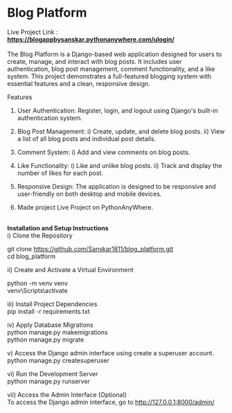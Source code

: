 # Blog Platform

Live Project Link : <b> https://blogappbysanskar.pythonanywhere.com/ulogin/ </b>
<br/>
<br/>
The Blog Platform is a Django-based web application designed for users to create, manage, and interact with blog posts. It includes user authentication, blog post management, comment functionality, and a like system. This project demonstrates a full-featured blogging system with essential features and a clean, responsive design.

Features
1) User Authentication: Register, login, and logout using Django's built-in authentication system.

2) Blog Post Management:
   i) Create, update, and delete blog posts.
   ii) View a list of all blog posts and individual post details.
   
3) Comment System:
   i) Add and view comments on blog posts.
  
4) Like Functionality:
   i) Like and unlike blog posts.
  ii) Track and display the number of likes for each post.

6) Responsive Design: The application is designed to be responsive and user-friendly on both desktop and mobile devices.
   
8) Made project Live Project on PythonAnyWhere.

<br/>
<b>Installation and Setup Instructions</b>
<br/>
i) Clone the Repository

git clone https://github.com/Sanskar1811/blog_platform.git
<br/>
cd blog_platform

ii) Create and Activate a Virtual Environment

python -m venv venv
<br>
venv\Scripts\activate

iii) Install Project Dependencies
<br/>
pip install -r requirements.txt

iv) Apply Database Migrations
<br/>
python manage.py makemigrations
<br/>
python manage.py migrate


v) Access the Django admin interface using create a superuser account.
<br/>
python manage.py createsuperuser


vi) Run the Development Server
<br/>
python manage.py runserver


vii) Access the Admin Interface (Optional)
<br/>
To access the Django admin interface, go to http://127.0.0.1:8000/admin/ 
